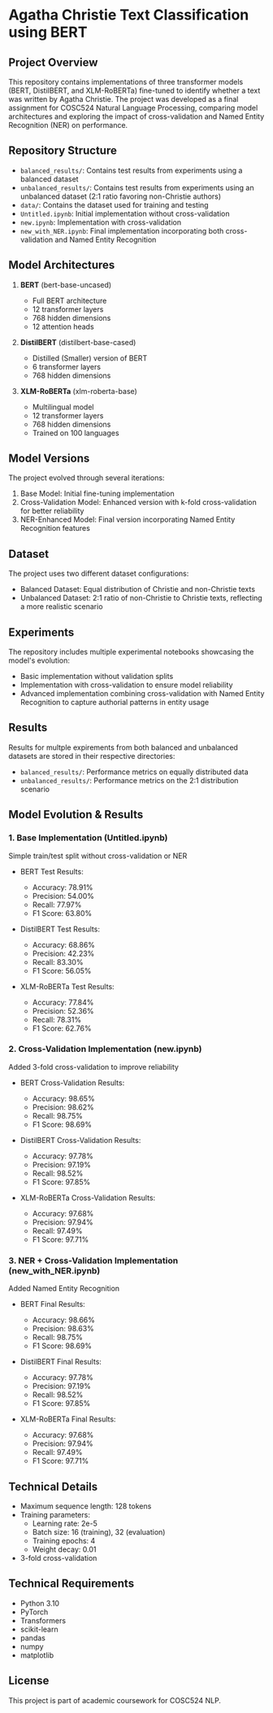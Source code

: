 # Agatha Christie Text Classification using BERT

## Project Overview
This repository contains implementations of three transformer models (BERT, DistilBERT, and XLM-RoBERTa) fine-tuned to identify whether a text was written by Agatha Christie. The project was developed as a final assignment for COSC524 Natural Language Processing, comparing model architectures and exploring the impact of cross-validation and Named Entity Recognition (NER) on performance.

## Repository Structure
- `balanced_results/`: Contains test results from experiments using a balanced dataset
- `unbalanced_results/`: Contains test results from experiments using an unbalanced dataset (2:1 ratio favoring non-Christie authors)
- `data/`: Contains the dataset used for training and testing
- `Untitled.ipynb`: Initial implementation without cross-validation
- `new.ipynb`: Implementation with cross-validation
- `new_with_NER.ipynb`: Final implementation incorporating both cross-validation and Named Entity Recognition

## Model Architectures
1. **BERT** (bert-base-uncased)
   - Full BERT architecture
   - 12 transformer layers
   - 768 hidden dimensions
   - 12 attention heads

2. **DistilBERT** (distilbert-base-cased)
   - Distilled (Smaller) version of BERT
   - 6 transformer layers
   - 768 hidden dimensions

3. **XLM-RoBERTa** (xlm-roberta-base)
   - Multilingual model
   - 12 transformer layers
   - 768 hidden dimensions
   - Trained on 100 languages

## Model Versions
The project evolved through several iterations:
1. Base Model: Initial fine-tuning implementation
2. Cross-Validation Model: Enhanced version with k-fold cross-validation for better reliability
3. NER-Enhanced Model: Final version incorporating Named Entity Recognition features

## Dataset
The project uses two different dataset configurations:
- Balanced Dataset: Equal distribution of Christie and non-Christie texts
- Unbalanced Dataset: 2:1 ratio of non-Christie to Christie texts, reflecting a more realistic scenario

## Experiments
The repository includes multiple experimental notebooks showcasing the model's evolution:
- Basic implementation without validation splits
- Implementation with cross-validation to ensure model reliability
- Advanced implementation combining cross-validation with Named Entity Recognition to capture authorial patterns in entity usage

## Results
Results for multple expirements from both balanced and unbalanced datasets are stored in their respective directories:
- `balanced_results/`: Performance metrics on equally distributed data
- `unbalanced_results/`: Performance metrics on the 2:1 distribution scenario


## Model Evolution & Results

### 1. Base Implementation (Untitled.ipynb)
Simple train/test split without cross-validation or NER
- BERT Test Results:
  - Accuracy: 78.91%
  - Precision: 54.00%
  - Recall: 77.97%
  - F1 Score: 63.80%

- DistilBERT Test Results:
  - Accuracy: 68.86%
  - Precision: 42.23%
  - Recall: 83.30%
  - F1 Score: 56.05%

- XLM-RoBERTa Test Results:
  - Accuracy: 77.84%
  - Precision: 52.36%
  - Recall: 78.31%
  - F1 Score: 62.76%

### 2. Cross-Validation Implementation (new.ipynb)
Added 3-fold cross-validation to improve reliability
- BERT Cross-Validation Results:
  - Accuracy: 98.65%
  - Precision: 98.62%
  - Recall: 98.75%
  - F1 Score: 98.69%

- DistilBERT Cross-Validation Results:
  - Accuracy: 97.78%
  - Precision: 97.19%
  - Recall: 98.52%
  - F1 Score: 97.85%

- XLM-RoBERTa Cross-Validation Results:
  - Accuracy: 97.68%
  - Precision: 97.94%
  - Recall: 97.49%
  - F1 Score: 97.71%

### 3. NER + Cross-Validation Implementation (new_with_NER.ipynb)
Added Named Entity Recognition
- BERT Final Results:
  - Accuracy: 98.66%
  - Precision: 98.63%
  - Recall: 98.75%
  - F1 Score: 98.69%

- DistilBERT Final Results:
  - Accuracy: 97.78%
  - Precision: 97.19%
  - Recall: 98.52%
  - F1 Score: 97.85%

- XLM-RoBERTa Final Results:
  - Accuracy: 97.68%
  - Precision: 97.94%
  - Recall: 97.49%
  - F1 Score: 97.71%
 
## Technical Details
- Maximum sequence length: 128 tokens
- Training parameters:
  - Learning rate: 2e-5
  - Batch size: 16 (training), 32 (evaluation)
  - Training epochs: 4
  - Weight decay: 0.01
- 3-fold cross-validation


## Technical Requirements
- Python 3.10
- PyTorch
- Transformers
- scikit-learn
- pandas
- numpy
- matplotlib

## License
This project is part of academic coursework for COSC524 NLP.
